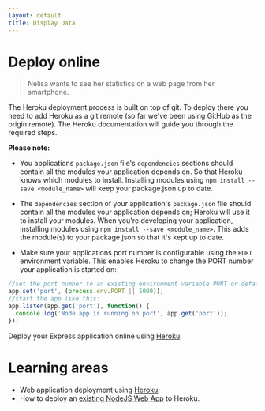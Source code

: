 ```yaml
---
layout: default
title: Display Data
---
```


# Deploy online

> Nelisa wants to see her statistics on a web page from her smartphone.

The Heroku deployment process is built on top of git. To deploy there you need to add Heroku as a git remote (so far we've been using GitHub as the origin remote). The Heroku documentation will guide you through the required steps.

**Please note:**

* You applications `package.json` file's `dependencies` sections should contain all the modules your application depends on. So that Heroku knows which modules to install. Installing modules using `npm install --save <module_name>` will keep your package.json up to date.

* The `dependencies` section of your application's `package.json` file should contain all the modules your application depends on; Heroku will use it to install your modules. When you're developing your application, installing modules using `npm install --save <module_name>`. This adds the module(s) to your package.json so that it's kept up to date.

* Make sure your applications port number is configurable using the `PORT` environment variable. This enables Heroku to change the PORT number your application is started on:

```javascript
//set the port number to an existing environment variable PORT or default to 5000
app.set('port', (process.env.PORT || 5000));
//start the app like this:
app.listen(app.get('port'), function() {
  console.log('Node app is running on port', app.get('port'));
});
```

Deploy your Express application online using [Heroku](https://devcenter.heroku.com/articles/deploying-nodejs).

# Learning areas

* Web application deployment using [Heroku](https://devcenter.heroku.com/articles/deploying-nodejs);
* How to deploy an [existing NodeJS Web App](https://github.com/heroku/node-js-getting-started) to Heroku.
